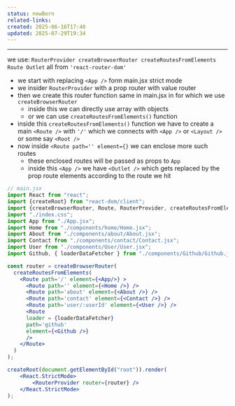 ```yaml
---
status: newBorn
related-links: 
created: 2025-06-16T17:40
updated: 2025-07-29T19:34
---
```

---

we use: `RouterProvider createBrowserRouter createRoutesFromElements Route Outlet` all from `'react-router-dom'`

- we start with replacing `<App />` form main.jsx strict mode
- we insider `RouterProvider` with a prop router with value router
- then we create this router function same in main.jsx in for which we use `createBrowserRouter`
	- inside this we can directly use array with objects
	- or we can use `createRoutesFromElements()` function
- inside this `createRoutesFromElements()` function we have to create a main `<Route />` with `'/'` which we connects with `<App />` or `<Layout />` or some say `<Root />`
- now inside `<Route path='' element={}` we can enclose more such routes
	- these enclosed routes will be passed as props to `App` 
	- inside this `<App />` we have `<Outlet />` which gets replaced by the prop route elements according to the route we hit

```jsx
// main.jsx
import React from "react";
import {createRoot} from "react-dom/client";
import {createBrowserRouter, Route, RouterProvider, createRoutesFromElements} from "react-router-dom";
import "./index.css";
import App from "./App.jsx";
import Home from "./components/home/Home.jsx";
import About from "./components/about/About.jsx";
import Contact from "./components/contact/Contact.jsx";
import User from "./components/User/User.jsx";
import Github, { loaderDataFetcher } from "./components/Github/Github.jsx";

const router = createBrowserRouter(
  createRoutesFromElements(
    <Route path='/' element={<App/>} >
      <Route path='' element={<Home />} />
      <Route path='about' element={<About />} />
      <Route path='contact' element={<Contact />} />
      <Route path='user/:userId' element={<User />} />
      <Route 
      loader = {loaderDataFetcher}
      path='github' 
      element={<Github />} 
      />
    </Route>  
  )
);

createRoot(document.getElementById("root")).render(
	<React.StrictMode>
		<RouterProvider router={router} />
	</React.StrictMode>
);

```